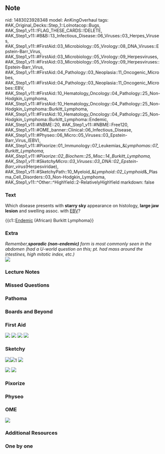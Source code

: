 ## Note
nid: 1483023928348
model: AnKingOverhaul
tags: #AK_Original_Decks::Step_1::Lolnotacop::Bugs, #AK_Step1_v11::!FLAG_THESE_CARDS::!DELETE, #AK_Step1_v11::#B&B::13_Infectious_Disease::06_Viruses::03_Herpes_Viruses, #AK_Step1_v11::#FirstAid::03_Microbiology::05_Virology::08_DNA_Viruses::Epstein-Barr_Virus, #AK_Step1_v11::#FirstAid::03_Microbiology::05_Virology::09_Herpesviruses, #AK_Step1_v11::#FirstAid::03_Microbiology::05_Virology::09_Herpesviruses::Epstein-Barr_Virus, #AK_Step1_v11::#FirstAid::04_Pathology::03_Neoplasia::11_Oncogenic_Microbes, #AK_Step1_v11::#FirstAid::04_Pathology::03_Neoplasia::11_Oncogenic_Microbes::EBV, #AK_Step1_v11::#FirstAid::10_Hematology_Oncology::04_Pathology::25_Non-Hodgkin_Lymphoma, #AK_Step1_v11::#FirstAid::10_Hematology_Oncology::04_Pathology::25_Non-Hodgkin_Lymphoma::Burkitt_Lymphoma, #AK_Step1_v11::#FirstAid::10_Hematology_Oncology::04_Pathology::25_Non-Hodgkin_Lymphoma::Burkitt_Lymphoma::Endemic, #AK_Step1_v11::#NBME::20, #AK_Step1_v11::#NBME::Free120, #AK_Step1_v11::#OME_banner::Clinical::06_Infectious_Disease, #AK_Step1_v11::#Physeo::06_Micro::05_Viruses::03_Epstein-Barr_Virus_(EBV), #AK_Step1_v11::#Pixorize::01_Immunology::07_Leukemias_&_Lymphomas::07_Burkitt_Lymphoma, #AK_Step1_v11::#Pixorize::02_Biochem::25_Misc::14_Burkitt_Lymphoma, #AK_Step1_v11::#SketchyMicro::03_Viruses::03_DNA::02_Epstein-Barr_virus_(Herpesviridae), #AK_Step1_v11::#SketchyPath::10_Myeloid_&_Lymphoid::02_Lymphoid_&_Plasma_Cell_Disorders::03_Non-Hodgkin_Lymphoma, #AK_Step1_v11::^Other::^HighYield::2-RelativelyHighYield
markdown: false

### Text
Which disease presents with <b>starry sky</b> appearance on
histology, <b>large jaw lesion</b> and swelling assoc. with
<u>EBV</u>?
<div>
  {{c1::<u>Endemic</u> (African) Burkitt Lymphoma}}
</div>

### Extra
<div>
  <i>Remember,<b>sporadic (non-endemic)</b> form is most commonly
  seen in the abdomen (had a U-world question on this; pt. had mass
  around the intestines, high mitotic index, etc.)</i>
</div>
<div>
  <i><img class="resizer" src=
  "Screen%20Shot%202016-12-29%20at%208.45.29%20AM%20(10).png"></i>
</div>

### Lecture Notes


### Missed Questions


### Pathoma


### Boards and Beyond


### First Aid
<img src="tmppxfl71dz.png"> <img src="tmpkaxzpnl4.png"> <img src=
"tmpwint4jbo.png"> <img src="tmplj0cngin.png">

### Sketchy
<img src="Burkitt%20lymphoma%20starry%20sky_1566160514431.jpg"
class="resizer"><img src=
"Zoverall%20picture%20(83)_1566160514431.JPG" class="resizer">1
<img src="text%20(188).JPG" class="resizer">
<div><img src="paste-152750511882243.jpg" class="resizer">
<img src="paste-577e77b6fbdbe07cbdfc44ca92c9b2a22b6c03bd.png"
class="resizer"></div>

### Pixorize


### Physeo


### OME
<div class="ome-widget">
  <a href=
  "https://onlinemeded.org/spa/infectious-disease?ref=anki"><img src="_OME_AnkiFlashcards_Topic_6.png"></a>
</div>

### Additional Resources


### One by one

